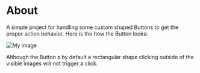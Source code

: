 About
=====

A simple project for handling some custom shaped Buttons to get the proper action behavior.
Here is the how the Button looks:

![My image](luksprog.github.com/sasp/widgets/OddShapedButton/normal.png)

Although the Button s by default a rectangular shape clicking outside of the visible 
images will not trigger a click.  